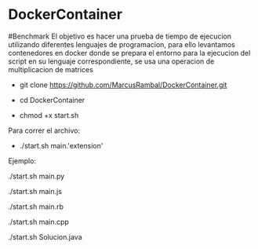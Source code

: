 # DockerContainer

#Benchmark 
El objetivo es hacer una prueba de tiempo de ejecucion utilizando diferentes lenguajes de programacion, para ello levantamos contenedores en docker donde se prepara el entorno para la ejecucion del script en su lenguaje correspondiente, se usa una operacion de multiplicacion de matrices 

- git clone https://github.com/MarcusRambal/DockerContainer.git

- cd DockerContainer

- chmod +x start.sh

Para correr el archivo:

- ./start.sh main.'extension'

Ejemplo:

./start.sh main.py

./start.sh main.js

./start.sh main.rb

./start.sh main.cpp

./start.sh Solucion.java

